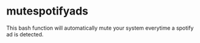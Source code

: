 # mutespotifyads
This bash function will automatically mute your system everytime a spotify ad is detected.

